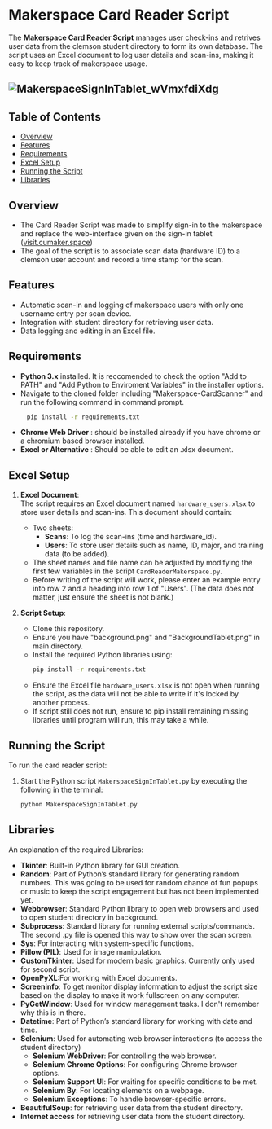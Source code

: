 # Makerspace Card Reader Script

The **Makerspace Card Reader Script** manages user check-ins and retrives user data from the clemson student directory to form its own database. The script uses an Excel document to log user details and scan-ins, making it easy to keep track of makerspace usage.

![MakerspaceSignInTablet_wVmxfdiXdg](https://github.com/user-attachments/assets/15e0cceb-7bd7-4f53-afce-c2dc29722155)
-----------------------------------------------------------------------------------
## Table of Contents
- [Overview](#overview)
- [Features](#features)
- [Requirements](#requirements)
- [Excel Setup](#excel-setup)
- [Running the Script](#running-the-script)
- [Libraries](#libraries)

## Overview
- The Card Reader Script was made to simplify sign-in to the makerspace and replace the web-interface given on the sign-in tablet ([visit.cumaker.space](https://visit.cumaker.space/))
- The goal of the script is to associate scan data (hardware ID) to a clemson user account and record a time stamp for the scan.

## Features
- Automatic scan-in and logging of makerspace users with only one username entry per scan device.
- Integration with student directory for retrieving user data.
- Data logging and editing in an Excel file.

## Requirements

- **Python 3.x** installed.
     It is reccomended to check the option "Add to PATH" and "Add Python to Enviroment Variables" in the installer options.
- Navigate to the cloned folder including "Makerspace-CardScanner" and run the following command in command prompt.
```bash
     pip install -r requirements.txt
```
- **Chrome Web Driver** : should be installed already if you have chrome or a chromium based browser installed.
- **Excel or Alternative** : Should be able to edit an .xlsx document.

## Excel Setup
1. **Excel Document**:  
   The script requires an Excel document named `hardware_users.xlsx` to store user details and scan-ins. This document should contain:
   - Two sheets:
     - **Scans**: To log the scan-ins (time and hardware_id).
     - **Users**: To store user details such as name, ID, major, and training data (to be added).
   - The sheet names and file name can be adjusted by modifying the first few variables in the script `CardReaderMakerspace.py`.
   - Before writing of the script will work, please enter an example entry into row 2 and a heading into row 1 of "Users". (The data does not matter, just ensure the sheet is not blank.)

2. **Script Setup**:
   - Clone this repository.
   - Ensure you have "background.png" and "BackgroundTablet.png" in main directory.
   - Install the required Python libraries using:
     ```bash
     pip install -r requirements.txt
     ```
   - Ensure the Excel file `hardware_users.xlsx` is not open when running the script, as the data will not be able to write if it's locked by another process.
   - If script still does not run, ensure to pip install remaining missing libraries until program will run, this may take a while.

## Running the Script
To run the card reader script:
1. Start the Python script `MakerspaceSignInTablet.py` by executing the following in the terminal:
   ```bash
   python MakerspaceSignInTablet.py
## Libraries 
An explanation of the required Libraries:

- **Tkinter**: Built-in Python library for GUI creation.
- **Random**: Part of Python’s standard library for generating random numbers. This was going to be used for random chance of fun popups or music to keep the script engagement but has not been implemented yet.
- **Webbrowser**: Standard Python library to open web browsers and used to open student directory in background.
- **Subprocess**: Standard library for running external scripts/commands. The second .py file is opened this way to show over the scan screen.
- **Sys**: For interacting with system-specific functions.
- **Pillow (PIL)**: Used for image manipulation.
- **CustomTkinter**: Used for modern basic graphics. Currently only used for second script.
- **OpenPyXL**:For working with Excel documents.
- **Screeninfo**: To get monitor display information to adjust the script size based on the display to make it work fullscreen on any computer.
- **PyGetWindow**: Used for window management tasks. I don't remember why this is in there.
- **Datetime**: Part of Python’s standard library for working with date and time.
- **Selenium**: Used for automating web browser interactions (to access the student directory)
  - **Selenium WebDriver**: For controlling the web browser.
  - **Selenium Chrome Options**: For configuring Chrome browser options.
  - **Selenium Support UI**: For waiting for specific conditions to be met.
  - **Selenium By**: For locating elements on a webpage.
  - **Selenium Exceptions**: To handle browser-specific errors.
- **BeautifulSoup**: for retrieving user data from the student directory.
- **Internet access** for retrieving user data from the student directory.
